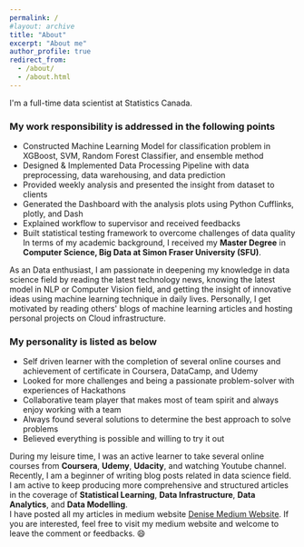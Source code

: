 ```yaml
---
permalink: /
#layout: archive
title: "About"
excerpt: "About me"
author_profile: true
redirect_from:
  - /about/
  - /about.html
---
```


I'm a full-time data scientist at Statistics Canada.
### My work responsibility is addressed in the following points    
* Constructed Machine Learning Model for classification problem in XGBoost, SVM, Random Forest Classifier, and ensemble method
* Designed & Implemented Data Processing Pipeline with data preprocessing, data warehousing, and data prediction
* Provided weekly analysis and presented the insight from dataset to clients
* Generated the Dashboard with the analysis plots using Python Cufflinks, plotly, and Dash
* Explained workflow to supervisor and received feedbacks
* Built statistical testing framework to overcome challenges of data quality <br>
In terms of my academic background, I received my **Master Degree** in **Computer Science, Big Data at Simon Fraser University (SFU)**.


As an Data enthusiast, I am passionate in deepening my knowledge in data science field by reading the latest technology news, knowing the latest model in NLP or Computer Vision field, and getting the insight of innovative ideas using machine learning technique in daily lives. Personally, I get
motivated by reading others' blogs of machine learning articles and hosting personal projects on Cloud infrastructure.
### My personality is listed as below
* Self driven learner with the completion of several online courses and achievement of certificate in Coursera, DataCamp, and Udemy
* Looked for more challenges and being a passionate problem-solver with experiences of Hackathons
* Collaborative team player that makes most of team spirit and always enjoy working with a team
* Always found several solutions to determine the best approach to solve problems
* Believed everything is possible and willing to try it out


During my leisure time, I was an active learner to take several online courses from **Coursera**, **Udemy**, **Udacity**, and watching Youtube channel. Recently, I am a beginner of writing blog posts related in data science field. I am active to keep producing more comprehensive and structured articles
in the coverage of **Statistical Learning**, **Data Infrastructure**, **Data Analytics**, and **Data Modelling**. <br>
I have posted all my articles in medium website [Denise Medium Website](https://medium.com/@denisechendd). If you are interested, feel free to visit my medium website and welcome to leave the comment or feedbacks. 😄
